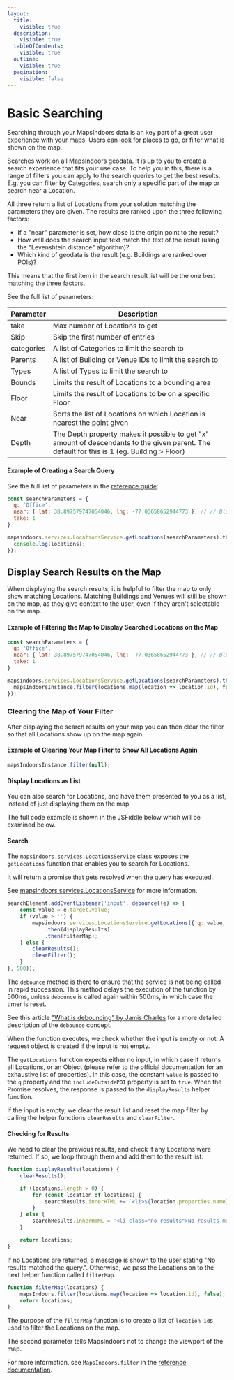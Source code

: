 ```yaml
---
layout:
  title:
    visible: true
  description:
    visible: true
  tableOfContents:
    visible: true
  outline:
    visible: true
  pagination:
    visible: false
---
```


# Basic Searching

Searching through your MapsIndoors data is an key part of a great user experience with your maps. Users can look for places to go, or filter what is shown on the map.

Searches work on all MapsIndoors geodata. It is up to you to create a search experience that fits your use case. To help you in this, there is a range of filters you can apply to the search queries to get the best results. E.g. you can filter by Categories, search only a specific part of the map or search near a Location.

All three return a list of Locations from your solution matching the parameters they are given. The results are ranked upon the three following factors:

* If a "near" parameter is set, how close is the origin point to the result?
* How well does the search input text match the text of the result (using the "Levenshtein distance" algorithm)?
* Which kind of geodata is the result (e.g. Buildings are ranked over POIs)?

This means that the first item in the search result list will be the one best matching the three factors.

See the full list of parameters:

| Parameter  | Description                                                                                                                                 |
| ---------- | ------------------------------------------------------------------------------------------------------------------------------------------- |
| take       | Max number of Locations to get                                                                                                              |
| Skip       | Skip the first number of entries                                                                                                            |
| categories | A list of Categories to limit the search to                                                                                                 |
| Parents    | A list of Building or Venue IDs to limit the search to                                                                                      |
| Types      | A list of Types to limit the search to                                                                                                      |
| Bounds     | Limits the result of Locations to a bounding area                                                                                           |
| Floor      | Limits the result of Locations to be on a specific Floor                                                                                    |
| Near       | Sorts the list of Locations on which Location is nearest the point given                                                                    |
| Depth      | The Depth property makes it possible to get "x" amount of descendants to the given parent. The default for this is 1 (eg. Building > Floor) |

#### Example of Creating a Search Query[​](https://docs.mapsindoors.com/searching#example-of-creating-a-search-query) <a href="#example-of-creating-a-search-query" id="example-of-creating-a-search-query"></a>

See the full list of parameters in the [reference guide](https://app.mapsindoors.com/mapsindoors/js/sdk/latest/docs/mapsindoors.services.LocationsService.html#.getLocations):

```javascript
const searchParameters = {
  q: 'Office',
  near: { lat: 38.897579747054046, lng: -77.03658652944773 }, // // Blue Room, The White House
  take: 1
}

mapsindoors.services.LocationsService.getLocations(searchParameters).then(locations => {
  console.log(locations);
});
```

## Display Search Results on the Map[​](https://docs.mapsindoors.com/searching#display-search-results-on-the-map)

When displaying the search results, it is helpful to filter the map to only show matching Locations. Matching Buildings and Venues will still be shown on the map, as they give context to the user, even if they aren't selectable on the map.

#### Example of Filtering the Map to Display Searched Locations on the Map <a href="#example-of-filtering-the-map-to-display-searched-locations-on-the-map" id="example-of-filtering-the-map-to-display-searched-locations-on-the-map"></a>

```javascript
const searchParameters = {
  q: 'Office',
  near: { lat: 38.897579747054046, lng: -77.03658652944773 }, // // Blue Room, The White House
  take: 1
}

mapsindoors.services.LocationsService.getLocations(searchParameters).then(locations => {
  mapsIndoorsInstance.filter(locations.map(location => location.id), false);
});
```

### Clearing the Map of Your Filter[​](https://docs.mapsindoors.com/searching#clearing-the-map-of-your-filter) <a href="#clearing-the-map-of-your-filter" id="clearing-the-map-of-your-filter"></a>

After displaying the search results on your map you can then clear the filter so that all Locations show up on the map again.

#### Example of Clearing Your Map Filter to Show All Locations Again <a href="#example-of-clearing-your-map-filter-to-show-all-locations-again" id="example-of-clearing-your-map-filter-to-show-all-locations-again"></a>

```javascript
mapsIndoorsInstance.filter(null);
```

#### Display Locations as List[​](https://docs.mapsindoors.com/searching#display-locations-as-list) <a href="#display-locations-as-list" id="display-locations-as-list"></a>

You can also search for Locations, and have them presented to you as a list, instead of just displaying them on the map.

The full code example is shown in the JSFiddle below which will be examined below.

#### Search[​](https://docs.mapsindoors.com/searching#search) <a href="#search" id="search"></a>

The `mapsindoors.services.LocationsService` class exposes the `getLocations` function that enables you to search for Locations.

It will return a promise that gets resolved when the query has executed.

See [mapsindoors.services.LocationsService](https://app.mapsindoors.com/mapsindoors/js/sdk/latest/docs/mapsindoors.services.LocationsService.html) for more information.

```javascript
searchElement.addEventListener('input', debounce((e) => {
    const value = e.target.value;
    if (value > '') {
        mapsindoors.services.LocationsService.getLocations({ q: value, includeOutsidePOI: true })
            .then(displayResults)
            .then(filterMap);
    } else {
        clearResults();
        clearFilter();
    }
}, 500));
```

The `debounce` method is there to ensure that the service is not being called in rapid succession. This method delays the execution of the function by 500ms, unless `debounce` is called again within 500ms, in which case the timer is reset.

See this article ["What is debouncing" by Jamis Charles](https://medium.com/@jamischarles/what-is-debouncing-2505c0648ff1) for a more detailed description of the `debounce` concept.

When the function executes, we check whether the input is empty or not. A request object is created if the input is not empty.

The `getLocations` function expects either no input, in which case it returns all Locations, or an Object (please refer to the official documentation for an exhaustive list of properties). In this case, the constant `value` is passed to the `q` property and the `includeOutsidePOI` property is set to `true`. When the Promise resolves, the response is passed to the `displayResults` helper function.

If the input is empty, we clear the result list and reset the map filter by calling the helper functions `clearResults` and `clearFilter`.

#### Checking for Results[​](https://docs.mapsindoors.com/searching#checking-for-results) <a href="#checking-for-results" id="checking-for-results"></a>

We need to clear the previous results, and check if any Locations were returned. If so, we loop through them and add them to the result list.

```javascript
function displayResults(locations) {
    clearResults();

    if (locations.length > 0) {
        for (const location of locations) {
            searchResults.innerHTML += `<li>${location.properties.name}</li>`;
        }
    } else {
        searchResults.innerHTML = '<li class="no-results">No results matched the query.</li>';
    }

    return locations;
}
```

If no Locations are returned, a message is shown to the user stating "No results matched the query.". Otherwise, we pass the Locations on to the next helper function called `filterMap`.

```javascript
function filterMap(locations) {
    mapsIndoors.filter(locations.map(location => location.id), false);
    return locations;
}
```

The purpose of the `filterMap` function is to create a list of `location id`s used to filter the Locations on the map.

The second parameter tells MapsIndoors not to change the viewport of the map.

For more information, see `MapsIndoors.filter` in the [reference documentation](https://app.mapsindoors.com/mapsindoors/js/sdk/latest/docs/MapsIndoors.html#filter).
